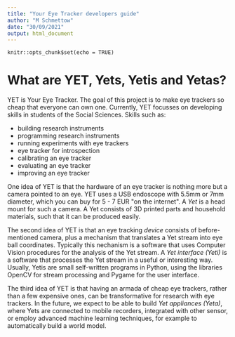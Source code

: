 ```yaml
---
title: "Your Eye Tracker developers guide"
author: "M Schmettow"
date: "30/09/2021"
output: html_document
---
```


```{r setup, include=FALSE}
knitr::opts_chunk$set(echo = TRUE)
```

# What are YET, Yets, Yetis and Yetas?

YET is Your Eye Tracker. The goal of this project is to make eye trackers so cheap that everyone can own one. Currently, YET focusses on developing skills in students of the Social Sciences. Skills such as:

+ building research instruments
+ programming research instruments
+ running experiments with eye trackers
+ eye tracker for introspection
+ calibrating an eye tracker
+ evaluating an eye tracker
+ improving an eye tracker


One idea of YET is that the hardware of an eye tracker is nothing more but a camera pointed to an eye. YET uses a USB endoscope with 5.5mm or 7mm diameter, which you can buy for 5 - 7 EUR "on the internet". A *Yet* is a head mount for such a camera. A Yet consists of 3D printed parts and household materials, such that it can be produced easily.

The second idea of YET is that an eye tracking *device* consists of before-mentioned camera, plus a mechanism that translates a Yet stream into eye ball coordinates. Typically this nechanism is a software that uses Computer Vision procedures for the analysis of the Yet stream. A *Yet interface (Yeti)* is a  software that processes the Yet stream in a useful or interesting way. Usually, Yetis are small self-written programs in Python, using the libraries OpenCV for stream processing and Pygame for the user interface.

The third idea of YET is that having an armada of cheap eye trackers, rather than a few expensive ones, can be transformative for research with eye trackers. In the future, we expect to be able to build *Yet appliances (Yeta)*, where Yets are connected to mobile recorders, integrated with other sensor, or employ advanced  machine learning techniques, for example to automatically build a world model.

